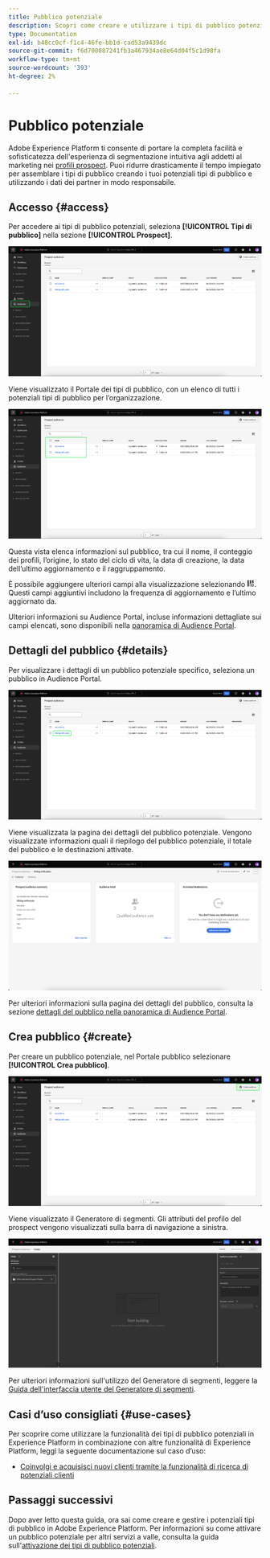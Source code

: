 ```yaml
---
title: Pubblico potenziale
description: Scopri come creare e utilizzare i tipi di pubblico potenziali per eseguire il targeting di clienti sconosciuti utilizzando informazioni di terze parti.
type: Documentation
exl-id: b48cc0cf-f1c4-46fe-bb1d-cad53a9439dc
source-git-commit: f6d700087241fb3a467934ae8e64d04f5c1d98fa
workflow-type: tm+mt
source-wordcount: '393'
ht-degree: 2%

---
```


# Pubblico potenziale

Adobe Experience Platform ti consente di portare la completa facilità e sofisticatezza dell&#39;esperienza di segmentazione intuitiva agli addetti al marketing nei [profili prospect](../../profile/ui/prospect-profile.md). Puoi ridurre drasticamente il tempo impiegato per assemblare i tipi di pubblico creando i tuoi potenziali tipi di pubblico e utilizzando i dati dei partner in modo responsabile.

## Accesso {#access}

Per accedere ai tipi di pubblico potenziali, seleziona **[!UICONTROL Tipi di pubblico]** nella sezione **[!UICONTROL Prospect]**.

![Il pulsante [!UICONTROL Tipi di pubblico] è evidenziato nella sezione [!UICONTROL Potenziali].](../images/types/prospect/prospect-audiences.png)

Viene visualizzato il Portale dei tipi di pubblico, con un elenco di tutti i potenziali tipi di pubblico per l’organizzazione.

![I gruppi di destinatari potenziali appartenenti all&#39;organizzazione sono evidenziati.](../images/types/prospect/browse-audiences.png)

Questa vista elenca informazioni sul pubblico, tra cui il nome, il conteggio dei profili, l’origine, lo stato del ciclo di vita, la data di creazione, la data dell’ultimo aggiornamento e il raggruppamento.

È possibile aggiungere ulteriori campi alla visualizzazione selezionando ![l&#39;icona dell&#39;attributo del filtro](/help/images/icons/column-settings.png). Questi campi aggiuntivi includono la frequenza di aggiornamento e l’ultimo aggiornato da.

Ulteriori informazioni su Audience Portal, incluse informazioni dettagliate sui campi elencati, sono disponibili nella [panoramica di Audience Portal](../ui/audience-portal.md#list).

## Dettagli del pubblico {#details}

Per visualizzare i dettagli di un pubblico potenziale specifico, seleziona un pubblico in Audience Portal.

![Un pubblico potenziale specifico è evidenziato.](../images/types/prospect/select-specific-audience.png)

Viene visualizzata la pagina dei dettagli del pubblico potenziale. Vengono visualizzate informazioni quali il riepilogo del pubblico potenziale, il totale del pubblico e le destinazioni attivate.

![Viene visualizzata la pagina dei dettagli del pubblico potenziale.](../images/types/prospect/audience-details.png)

Per ulteriori informazioni sulla pagina dei dettagli del pubblico, consulta la sezione [dettagli del pubblico nella panoramica di Audience Portal](../ui/audience-portal.md#audience-details).

## Crea pubblico {#create}

Per creare un pubblico potenziale, nel Portale pubblico selezionare **[!UICONTROL Crea pubblico]**.

![Il pulsante [!UICONTROL Crea pubblico] è evidenziato nella pagina di navigazione del pubblico potenziale.](../images/types/prospect/select-create-audience.png)

Viene visualizzato il Generatore di segmenti. Gli attributi del profilo del prospect vengono visualizzati sulla barra di navigazione a sinistra.

![Viene visualizzato il Generatore di segmenti. Gli unici attributi disponibili sono per la classe Prospect Profile.](../images/types/prospect/segment-builder.png)

Per ulteriori informazioni sull&#39;utilizzo del Generatore di segmenti, leggere la [Guida dell&#39;interfaccia utente del Generatore di segmenti](../ui/segment-builder.md).

## Casi d’uso consigliati {#use-cases}

Per scoprire come utilizzare la funzionalità dei tipi di pubblico potenziali in Experience Platform in combinazione con altre funzionalità di Experience Platform, leggi la seguente documentazione sul caso d’uso:

- [Coinvolgi e acquisisci nuovi clienti tramite la funzionalità di ricerca di potenziali clienti](../../rtcdp/partner-data/prospecting.md)

## Passaggi successivi

Dopo aver letto questa guida, ora sai come creare e gestire i potenziali tipi di pubblico in Adobe Experience Platform. Per informazioni su come attivare un pubblico potenziale per altri servizi a valle, consulta la guida sull&#39;[attivazione dei tipi di pubblico potenziali](../../destinations/ui/activate-prospect-audiences.md).
